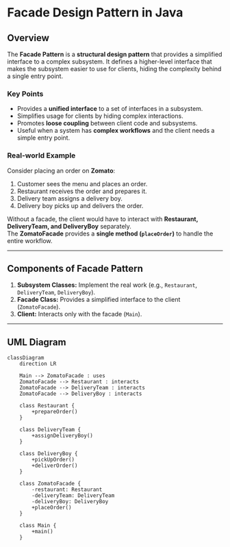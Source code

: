 # Facade Design Pattern in Java

## Overview

The **Facade Pattern** is a **structural design pattern** that provides a simplified interface to a complex subsystem. It defines a higher-level interface that makes the subsystem easier to use for clients, hiding the complexity behind a single entry point.

### Key Points

- Provides a **unified interface** to a set of interfaces in a subsystem.
- Simplifies usage for clients by hiding complex interactions.
- Promotes **loose coupling** between client code and subsystems.
- Useful when a system has **complex workflows** and the client needs a simple entry point.

### Real-world Example

Consider placing an order on **Zomato**:

1. Customer sees the menu and places an order.
2. Restaurant receives the order and prepares it.
3. Delivery team assigns a delivery boy.
4. Delivery boy picks up and delivers the order.

Without a facade, the client would have to interact with **Restaurant, DeliveryTeam, and DeliveryBoy** separately.  
The **ZomatoFacade** provides a **single method (`placeOrder`)** to handle the entire workflow.

---

## Components of Facade Pattern

1. **Subsystem Classes:** Implement the real work (e.g., `Restaurant`, `DeliveryTeam`, `DeliveryBoy`).
2. **Facade Class:** Provides a simplified interface to the client (`ZomatoFacade`).
3. **Client:** Interacts only with the facade (`Main`).

---

## UML Diagram

```mermaid
classDiagram
    direction LR

    Main --> ZomatoFacade : uses
    ZomatoFacade --> Restaurant : interacts
    ZomatoFacade --> DeliveryTeam : interacts
    ZomatoFacade --> DeliveryBoy : interacts

    class Restaurant {
        +prepareOrder()
    }

    class DeliveryTeam {
        +assignDeliveryBoy()
    }

    class DeliveryBoy {
        +pickUpOrder()
        +deliverOrder()
    }

    class ZomatoFacade {
        -restaurant: Restaurant
        -deliveryTeam: DeliveryTeam
        -deliveryBoy: DeliveryBoy
        +placeOrder()
    }

    class Main {
        +main()
    }
